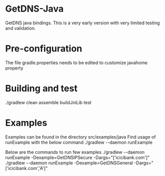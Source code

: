 GetDNS-Java
======================
GetDNS java bindings. This is a very early version with very limited testing and validation.

Pre-configuration
======================
The file gradle.properties needs to be edited to customize javahome property

Building and test
======================
./gradlew clean assemble buildJniLib test

Examples
======================
Examples can be found in the directory src/examples/java
Find usage of runExample with the below command
./gradlew --daemon runExample

Below  are the commands to run few examples
./gradlew --daemon runExample -Dexample=GetDNSIPSecure  -Dargs="['icicibank.com']"
./gradlew --daemon runExample -Dexample=GetDNSGeneral  -Dargs="['icicibank.com','A']"

